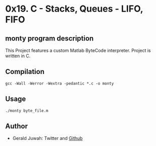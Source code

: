 # 0x19. C - Stacks, Queues - LIFO, FIFO
## monty program description

This Project features a custom Matlab ByteCode interpreter. Project is written in C.

## Compilation 

    gcc -Wall -Werror -Wextra -pedantic *.c -o monty

## Usage

    ./monty byte_file.m


## Author
- Gerald Juwah: <a herf= "https://twitter.com/Gee_103" > Twitter </a> and <a href= "https://github.com/Gejix"> Github </a>
